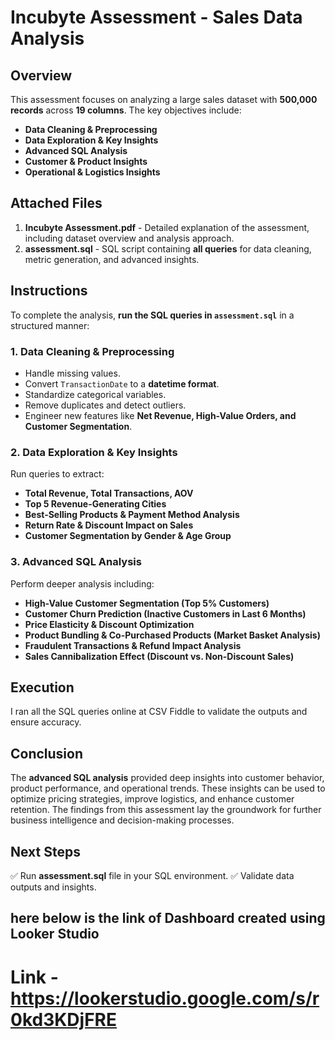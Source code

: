 # Incubyte Assessment - Sales Data Analysis

## Overview
This assessment focuses on analyzing a large sales dataset with **500,000 records** across **19 columns**. The key objectives include:
- **Data Cleaning & Preprocessing**
- **Data Exploration & Key Insights**
- **Advanced SQL Analysis**
- **Customer & Product Insights**
- **Operational & Logistics Insights**

## Attached Files
1. **Incubyte Assessment.pdf** - Detailed explanation of the assessment, including dataset overview and analysis approach.
2. **assessment.sql** - SQL script containing **all queries** for data cleaning, metric generation, and advanced insights.

## Instructions
To complete the analysis, **run the SQL queries in `assessment.sql`** in a structured manner:

### **1. Data Cleaning & Preprocessing**
- Handle missing values.
- Convert `TransactionDate` to a **datetime format**.
- Standardize categorical variables.
- Remove duplicates and detect outliers.
- Engineer new features like **Net Revenue, High-Value Orders, and Customer Segmentation**.

### **2. Data Exploration & Key Insights**
Run queries to extract:
- **Total Revenue, Total Transactions, AOV**
- **Top 5 Revenue-Generating Cities**
- **Best-Selling Products & Payment Method Analysis**
- **Return Rate & Discount Impact on Sales**
- **Customer Segmentation by Gender & Age Group**

### **3. Advanced SQL Analysis**
Perform deeper analysis including:
- **High-Value Customer Segmentation (Top 5% Customers)**
- **Customer Churn Prediction (Inactive Customers in Last 6 Months)**
- **Price Elasticity & Discount Optimization**
- **Product Bundling & Co-Purchased Products (Market Basket Analysis)**
- **Fraudulent Transactions & Refund Impact Analysis**
- **Sales Cannibalization Effect (Discount vs. Non-Discount Sales)**

## Execution
I ran all the SQL queries online at CSV Fiddle to validate the outputs and ensure accuracy.

## Conclusion
The **advanced SQL analysis** provided deep insights into customer behavior, product performance, and operational trends. These insights can be used to optimize pricing strategies, improve logistics, and enhance customer retention. The findings from this assessment lay the groundwork for further business intelligence and decision-making processes.

## Next Steps
✅ Run **assessment.sql** file in your SQL environment.
✅ Validate data outputs and insights.



## here below is the link of Dashboard created using Looker Studio
# Link - https://lookerstudio.google.com/s/r0kd3KDjFRE

